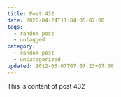 ```yaml
---
title: Post 432
date: 2020-04-24T11:04:05+07:00
tags:
  - random post
  - untagged
category:
  - random post
  - uncategorized
updated: 2012-05-07T07:07:23+07:00
---
```

This is content of post 432